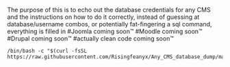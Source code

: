 
The purpose of this is to echo out the database credentials for any CMS and the instructions on how to do it correctly, instead of guessing at database/username combos, or potentially fat-fingering a sql command, everything is filled in
	#Joomla coming soon™
	#Moodle coming soon™
	#Drupal coming soon™ 
	#actually clean code coming soon™

```
/bin/bash -c "$(curl -fsSL  https://raw.githubusercontent.com/Risingfeanyx/Any_CMS_database_dump/master/main.sh)"
```
